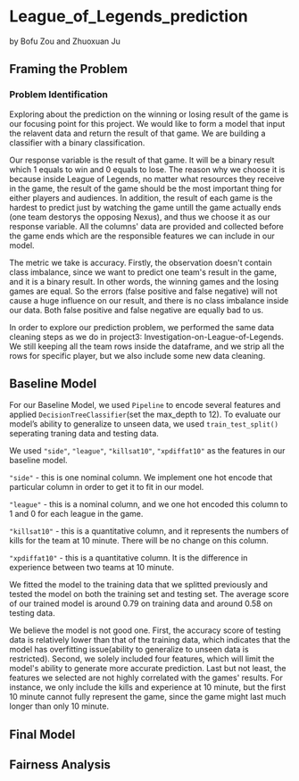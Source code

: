 <h1>League_of_Legends_prediction</h1>

by Bofu Zou and Zhuoxuan Ju

## Framing the Problem

### Problem Identification

Exploring about the prediction on the winning or losing result of the game is our focusing point for this project. We would like to form a model that input the relavent data and return the result of that game. We are building a classifier with a binary classification. 

Our response variable is the result of that game. It will be a binary result which 1 equals to win and 0 equals to lose. The reason why we choose it is because inside League of Legends, no matter what resources they receive in the game, the result of the game should be the most important thing for either players and audiences. In addition, the result of each game is the hardest to predict just by watching the game untill the game actually ends (one team destorys the opposing Nexus), and thus we choose it as our response variable. All the columns' data are provided and collected before the game ends which are the responsible features we can include in our model. 

The metric we take is accuracy. Firstly, the observation doesn't contain class imbalance, since we want to predict one team's result in the game, and it is a binary result. In other words, the winning games and the losing games are equal. So the errors (false positive and false negative) will not cause a huge influence on our result, and there is no class imbalance inside our data. Both false positive and false negative are equally bad to us.

In order to explore our prediction problem, we performed the same data cleaning steps as we do in project3: Investigation-on-League-of-Legends. We still keeping all the team rows inside the dataframe, and we strip all the rows for specific player, but we also include some new data cleaning.


## Baseline Model

For our Baseline Model, we used `Pipeline` to encode several features and applied `DecisionTreeClassifier`(set the max_depth to 12). To evaluate our model’s ability to generalize to unseen data, we used `train_test_split()` seperating traning data and testing data. 

We used `"side"`, `"league"`, `"killsat10"`, `"xpdiffat10"`  as the features in our baseline model.

`"side"` - this is one nominal column. We implement one hot encode that particular column in order to get it to fit in our model.

`"league"` - this is a nominal column, and we one hot encoded this column to 1 and 0 for each league in the game.

`"killsat10"` - this is a quantitative column, and it represents the numbers of kills for the team at 10 minute. There will be no change on this column.

`"xpdiffat10"` - this is a quantitative column. It is the difference in experience between two teams at 10 minute.

We fitted the model to the training data that we splitted previously and tested the model on both the training set and testing set. The average score of our trained model is around 0.79 on training data and around 0.58 on testing data.

We believe the model is not good one. First, the accuracy score of testing data is relatively lower than that of the training data, which indicates that the model has overfitting issue(ability to generalize to unseen data is restricted). Second, we solely included four features, which will limit the model's ability to generate more accurate prediction. Last but not least, the features we selected are not highly correlated with the games' results. For instance, we only include the kills and experience at 10 minute, but the first 10 minute cannot fully represent the game, since the game might last much longer than only 10 minute.


## Final Model



## Fairness Analysis

